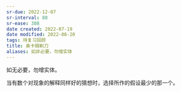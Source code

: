 ```yaml
---
sr-due: 2022-12-07
sr-interval: 88
sr-ease: 308
date created: 2022-07-19
date modified: 2022-08-20
tags: 待复习回顾
title: 奥卡姆剃刀
aliases: 如非必要，勿增实体
---
```


如无必要，勿增实体。

当有数个对现象的解释同样好的猜想时，选择所作的假设最少的那一个。
